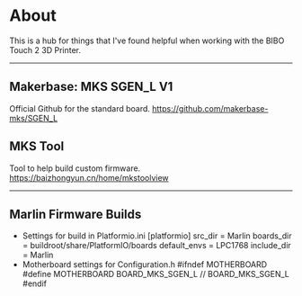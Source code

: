 # About
This is a hub for things that I've found helpful when working with the BIBO Touch 2 3D Printer.

-------------------------------------------------
## Makerbase: MKS SGEN_L V1
Official Github for the standard board.
    https://github.com/makerbase-mks/SGEN_L

## MKS Tool
Tool to help build custom firmware.
    https://baizhongyun.cn/home/mkstoolview

-------------------------------------------------
## Marlin Firmware Builds
  - Settings for build in Platformio.ini
    [platformio]
    src_dir      = Marlin
    boards_dir   = buildroot/share/PlatformIO/boards
    default_envs = LPC1768
    include_dir  = Marlin
  - Motherboard settings for Configuration.h
    #ifndef MOTHERBOARD
      #define  MOTHERBOARD BOARD_MKS_SGEN_L   // BOARD_MKS_SGEN_L
    #endif